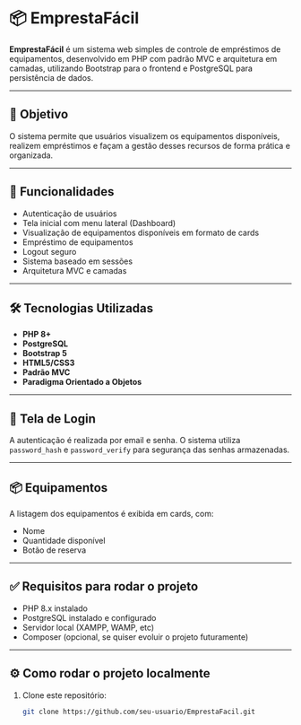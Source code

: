 # 📦 EmprestaFácil

**EmprestaFácil** é um sistema web simples de controle de empréstimos de equipamentos, desenvolvido em PHP com padrão MVC e arquitetura em camadas, utilizando Bootstrap para o frontend e PostgreSQL para persistência de dados.

---

## 🧠 Objetivo

O sistema permite que usuários visualizem os equipamentos disponíveis, realizem empréstimos e façam a gestão desses recursos de forma prática e organizada.

---

## 🚀 Funcionalidades

- Autenticação de usuários
- Tela inicial com menu lateral (Dashboard)
- Visualização de equipamentos disponíveis em formato de cards
- Empréstimo de equipamentos
- Logout seguro
- Sistema baseado em sessões
- Arquitetura MVC e camadas

---

## 🛠️ Tecnologias Utilizadas

- **PHP 8+**
- **PostgreSQL**
- **Bootstrap 5**
- **HTML5/CSS3**
- **Padrão MVC**
- **Paradigma Orientado a Objetos**

---

## 🔐 Tela de Login

A autenticação é realizada por email e senha. O sistema utiliza `password_hash` e `password_verify` para segurança das senhas armazenadas.

---

## 📦 Equipamentos

A listagem dos equipamentos é exibida em cards, com:

- Nome
- Quantidade disponível
- Botão de reserva

---

## ✅ Requisitos para rodar o projeto

- PHP 8.x instalado
- PostgreSQL instalado e configurado
- Servidor local (XAMPP, WAMP, etc)
- Composer (opcional, se quiser evoluir o projeto futuramente)

---

## ⚙️ Como rodar o projeto localmente

1. Clone este repositório:
   ```bash
   git clone https://github.com/seu-usuario/EmprestaFacil.git

